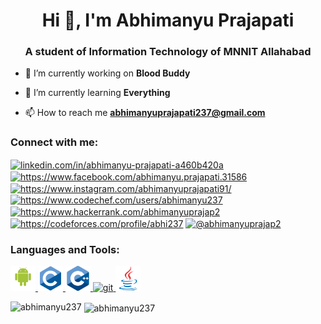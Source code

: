 <h1 align="center">Hi 👋, I'm Abhimanyu Prajapati</h1>
<h3 align="center">A student of Information Technology of MNNIT Allahabad</h3>

- 🔭 I’m currently working on **Blood Buddy**

- 🌱 I’m currently learning **Everything**

- 📫 How to reach me **abhimanyuprajapati237@gmail.com**

<h3 align="left">Connect with me:</h3>
<p align="left">
<a href="https://linkedin.com/in/abhimanyu-prajapati-a460b420a" target="blank"><img align="center" src="https://raw.githubusercontent.com/rahuldkjain/github-profile-readme-generator/master/src/images/icons/Social/linked-in-alt.svg" alt="linkedin.com/in/abhimanyu-prajapati-a460b420a" height="30" width="40" /></a>
<a href="https://www.facebook.com/abhimanyu.prajapati.31586" target="blank"><img align="center" src="https://raw.githubusercontent.com/rahuldkjain/github-profile-readme-generator/master/src/images/icons/Social/facebook.svg" alt="https://www.facebook.com/abhimanyu.prajapati.31586" height="30" width="40" /></a>
<a href="https://www.instagram.com/abhimanyuprajapati91/" target="blank"><img align="center" src="https://raw.githubusercontent.com/rahuldkjain/github-profile-readme-generator/master/src/images/icons/Social/instagram.svg" alt="https://www.instagram.com/abhimanyuprajapati91/" height="30" width="40" /></a>
<a href="https://www.codechef.com/users/abhimanyu237" target="blank"><img align="center" src="https://cdn.jsdelivr.net/npm/simple-icons@3.1.0/icons/codechef.svg" alt="https://www.codechef.com/users/abhimanyu237" height="30" width="40" /></a>
<a href="https://www.hackerrank.com/abhimanyuprajap2" target="blank"><img align="center" src="https://raw.githubusercontent.com/rahuldkjain/github-profile-readme-generator/master/src/images/icons/Social/hackerrank.svg" alt="https://www.hackerrank.com/abhimanyuprajap2" height="30" width="40" /></a>
<a href="https://codeforces.com/profile/abhi237" target="blank"><img align="center" src="https://cdn.jsdelivr.net/npm/simple-icons@3.0.1/icons/codeforces.svg" alt="https://codeforces.com/profile/abhi237" height="30" width="40" /></a>
<a href="https://www.hackerearth.com/@abhimanyuprajap2" target="blank"><img align="center" src="https://raw.githubusercontent.com/rahuldkjain/github-profile-readme-generator/master/src/images/icons/Social/hackerearth.svg" alt="@abhimanyuprajap2" height="30" width="40" /></a>
</p>

<h3 align="left">Languages and Tools:</h3>
<p align="left"> <a href="https://developer.android.com" target="_blank"> <img src="https://raw.githubusercontent.com/devicons/devicon/master/icons/android/android-original-wordmark.svg" alt="android" width="40" height="40"/> </a> <a href="https://www.cprogramming.com/" target="_blank"> <img src="https://raw.githubusercontent.com/devicons/devicon/master/icons/c/c-original.svg" alt="c" width="40" height="40"/> </a> <a href="https://www.w3schools.com/cpp/" target="_blank"> <img src="https://raw.githubusercontent.com/devicons/devicon/master/icons/cplusplus/cplusplus-original.svg" alt="cplusplus" width="40" height="40"/> </a> <a href="https://git-scm.com/" target="_blank"> <img src="https://www.vectorlogo.zone/logos/git-scm/git-scm-icon.svg" alt="git" width="40" height="40"/> </a> <a href="https://www.java.com" target="_blank"> <img src="https://raw.githubusercontent.com/devicons/devicon/master/icons/java/java-original.svg" alt="java" width="40" height="40"/> </a> </p>

<p><img align="left" src="https://github-readme-stats.vercel.app/api/top-langs?username=abhimanyu237&show_icons=true&locale=en&layout=compact" alt="abhimanyu237" /></p>

<p>&nbsp;<img align="center" src="https://github-readme-stats.vercel.app/api?username=abhimanyu237&show_icons=true&locale=en" alt="abhimanyu237" /></p>
